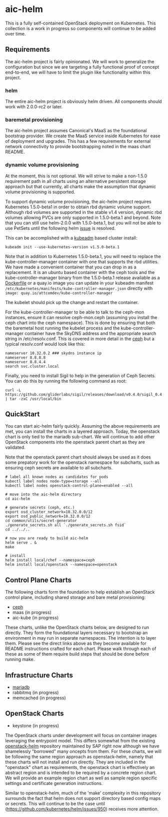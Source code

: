 # aic-helm

This is a fully self-contained OpenStack deployment on Kubernetes.  This collection is a work in progress so components will continue to be added over time.

## Requirements

The aic-helm project is fairly opinionated.  We will work to generalize the configuration but since we are targeting a fully functional proof of concept end-to-end, we will have to limit the plugin like functionality within this project.

### helm

The entire aic-helm project is obviously helm driven.  All components should work with 2.0.0-rc2 or later.

### baremetal provisioning

The aic-helm project assumes Canonical's MaaS as the foundational bootstrap provider.  We create the MaaS service inside Kubernetes for ease of deployment and upgrades.  This has a few requirements for external network connectivity to provide bootstrapping noted in the maas chart README.

### dynamic volume provisioning

At the moment, this is not optional.  We will strive to make a non-1.5.0 requirement path in all charts using an alternative persistent storage approach but that currently, all charts make the assumption that dynamic volume provisioning is supported.

To support dynamic volume provisioning, the aic-helm project requires Kubernetes 1.5.0-beta1 in order to obtain rbd dynamic volume support.  Although rbd volumes are supported in the stable v1.4 version, dynamic rbd volumes allowing PVCs are only supported in 1.5.0-beta.1 and beyond.  Note that you can still use helm-2.0.0 with 1.5.0-beta.1, but you will not be able to use PetSets until the following helm [issue](https://github.com/kubernetes/helm/issues/1581) is resolved. 

This can be accomplished with a [kubeadm](http://kubernetes.io/docs/getting-started-guides/kubeadm/) based cluster install:

```
kubeadm init --use-kubernetes-version v1.5.0-beta.1
```

Note that in addition to Kubernetes 1.5.0-beta.1, you will need to replace the kube-controller-manager container with one that supports the rbd utilities.  We have made a convenient container that you can drop in as a replacement.  It is an ubuntu based container with the ceph tools and the kube-controller-manager binary from the 1.5.0-beta.1 release available as a [Dockerfile](https://github.com/att-comdev/dockerfiles/tree/master/kube-controller-manager) or a quay.io image you can update in your kubeadm manifest ```/etc/kubernetes/manifests/kube-controller-manager.json``` directly with ```image: quay.io/attcomdev/kube-controller-manager```

The kubelet should pick up the change and restart the container.

For the kube-controller-manager to be able to talk to the ceph-mon instances, ensure it can resolve ceph-mon.ceph (assuming you install the ceph chart into the ceph namespace).  This is done by ensuring that both the baremetal host running the kubelet process and the kube-controller-manager container have the SkyDNS address and the appropriate search string in /etc/resolv.conf.  This is covered in more detail in the [ceph](ceph/README.md) but a typical resolv.conf would look like this:

```
nameserver 10.32.0.2 ### skydns instance ip
nameserver 8.8.8.8
nameserver 8.8.4.4
search svc.cluster.local
```

Finally, you need to install Sigil to help in the generation of Ceph Secrets. You can do this by running the following command as root:

```
curl -L https://github.com/gliderlabs/sigil/releases/download/v0.4.0/sigil_0.4.0_Linux_x86_64.tgz | tar -zxC /usr/local/bin
```

## QuickStart

You can start aic-helm fairly quickly.  Assuming the above requirements are met, you can install the charts in a layered approach.  Today, the openstack chart is only tied to the mariadb sub-chart.  We will continue to add other OpenStack components into the openstack parent chart as they are validated.

Note that the openstack parent chart should always be used as it does some prepatory work for the openstack namespace for subcharts, such as ensuring ceph secrets are available to all subcharts.

```
# label all known nodes as candidates for pods
kubectl label nodes node-type=storage --all
kubectl label nodes openstack-control-plane=enabled --all

# move into the aic-helm directory
cd aic-helm

# generate secrets (ceph, etc.)
export osd_cluster_network=10.32.0.0/12
export osd_public_network=10.32.0.0/12
cd common/utils/secret-generator
./generate_secrets.sh all `./generate_secrets.sh fsid`
cd ../../..

# now you are ready to build aic-helm
helm serve . &
make

# install
helm install local/chef --namespace=ceph
helm install local/openstack --namespace=openstack
```

## Control Plane Charts

The following charts form the foundation to help establish an OpenStack control plane, including shared storage and bare metal provisioning:

- [ceph](ceph/README.md)
- maas (in progress)
- aic-kube (in progress)

These charts, unlike the OpenStack charts below, are designed to run directly.  They form the foundational layers necessary to bootstrap an environment in may run in separate namespaces.  The intention is to layer them. Please see the direct links above as they become available for README instructions crafted for each chart.  Please walk through each of these as some of them require build steps that should be done before running make.

## Infrastructure Charts

- [mariadb](mariadb/README.md)
- rabbitmq (in progress)
- memcached (in progress)

## OpenStack Charts

- keystone (in progress)

The OpenStack charts under development will focus on container images leveraging the entrypoint model.  This differs somewhat from the existing [openstack-helm](https://github.com/sapcc/openstack-helm) repository maintained by SAP right now although we have shamelessly "borrowed" many oncepts from them.  For these charts, we will be following the same region approach as openstack-helm, namely that these charts will not install and run directly. They are included in the "openstack" chart as requirements, the openstack chart is effectively an abstract region and is intended to be required by a concrete region chart.  We will provide an example region chart as well as sample region specific settings and certificate generation instructions.


Similar to openstack-helm, much of the 'make' complexity in this repository surrounds the fact that helm does not support directory based config maps or secrets.  This will continue to be the case until (https://github.com/kubernetes/helm/issues/950) receives more attention.
